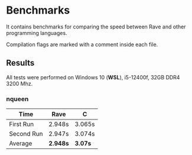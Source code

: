 # Benchmarks

It contains benchmarks for comparing the speed between Rave and other programming languages.

Compilation flags are marked with a comment inside each file.

## Results

All tests were performed on Windows 10 (**WSL**), i5-12400f, 32GB DDR4 3200 Mhz.

### nqueen

| Time | Rave | C |
| ---- | ---- | - |
| First Run | 2.948s | 3.065s |
| Second Run | 2.947s | 3.074s |
| Average | **2.948s** | **3.07s** |
